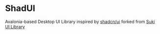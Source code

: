 # ShadUI
Avalonia-based Desktop UI Library inspired by [shadcn/ui](https://ui.shadcn.com/) forked from [Suki UI Library](https://kikipoulet.github.io/SukiUI/)
